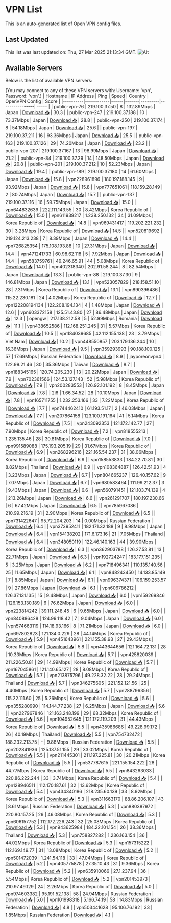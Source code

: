 # VPN List

This is an auto-generated list of Open VPN config files.

## Last Updated

This list was last updated on: Thu, 27 Mar 2025 21:13:34 GMT.
![Alt](https://repobeats.axiom.co/api/embed/186b98318ef1479477931607c1ad7d823f12451f.svg "Repobeats analytics image")

## Available Servers

Below is the list of available VPN servers:

(You may connect to any of these VPN servers with: Username: 'vpn', Password: 'vpn'.)
| Hostname | IP Address | Ping | Speed | Country | OpenVPN Config | Score |
|----------|------------|------|-------|---------|----------------| ----- |
| public-vpn-76 | 219.100.37.50 | 8 | 132.89Mbps | Japan | [Download 📥](./configs/server_0_JP.ovpn) | 30.3 |
| public-vpn-247 | 219.100.37.188 | 10 | 73.37Mbps | Japan | [Download 📥](./configs/server_1_JP.ovpn) | 28.8 |
| public-vpn-250 | 219.100.37.174 | 8 | 54.18Mbps | Japan | [Download 📥](./configs/server_2_JP.ovpn) | 25.6 |
| public-vpn-197 | 219.100.37.211 | 16 | 93.36Mbps | Japan | [Download 📥](./configs/server_3_JP.ovpn) | 25.5 |
| public-vpn-163 | 219.100.37.126 | 29 | 74.20Mbps | Japan | [Download 📥](./configs/server_4_JP.ovpn) | 23.2 |
| public-vpn-207 | 219.100.37.167 | 13 | 98.99Mbps | Japan | [Download 📥](./configs/server_5_JP.ovpn) | 21.2 |
| public-vpn-84 | 219.100.37.29 | 14 | 148.50Mbps | Japan | [Download 📥](./configs/server_6_JP.ovpn) | 20.8 |
| public-vpn-201 | 219.100.37.212 | 10 | 52.23Mbps | Japan | [Download 📥](./configs/server_7_JP.ovpn) | 19.4 |
| public-vpn-189 | 219.100.37.180 | 14 | 61.60Mbps | Japan | [Download 📥](./configs/server_8_JP.ovpn) | 15.8 |
| vpn228961896 | 180.197.188.145 | 9 | 93.92Mbps | Japan | [Download 📥](./configs/server_9_JP.ovpn) | 15.8 |
| vpn777651061 | 118.159.28.149 | 2 | 80.74Mbps | Japan | [Download 📥](./configs/server_10_JP.ovpn) | 15.7 |
| public-vpn-137 | 219.100.37.116 | 16 | 59.75Mbps | Japan | [Download 📥](./configs/server_11_JP.ovpn) | 15.0 |
| vpn644832639 | 222.111.143.55 | 30 | 8.42Mbps | Korea Republic of | [Download 📥](./configs/server_12_KR.ovpn) | 15.0 |
| vpn611939217 | 1.238.250.132 | 34 | 31.09Mbps | Korea Republic of | [Download 📥](./configs/server_13_KR.ovpn) | 14.8 |
| vpn969431417 | 119.202.221.232 | 30 | 3.28Mbps | Korea Republic of | [Download 📥](./configs/server_14_KR.ovpn) | 14.5 |
| vpn520819692 | 219.124.213.238 | 7 | 8.39Mbps | Japan | [Download 📥](./configs/server_15_JP.ovpn) | 14.4 |
| vpn726825354 | 175.108.193.88 | 10 | 27.31Mbps | Japan | [Download 📥](./configs/server_16_JP.ovpn) | 14.4 |
| vpn471241733 | 60.98.62.118 | 5 | 7.92Mbps | Japan | [Download 📥](./configs/server_17_JP.ovpn) | 14.4 |
| vpn583759761 | 49.246.65.91 | 44 | 5.08Mbps | Korea Republic of | [Download 📥](./configs/server_18_KR.ovpn) | 14.0 |
| vpn402318340 | 202.91.58.244 | 8 | 82.54Mbps | Japan | [Download 📥](./configs/server_19_JP.ovpn) | 13.3 |
| public-vpn-88 | 219.100.37.30 | 9 | 146.81Mbps | Japan | [Download 📥](./configs/server_20_JP.ovpn) | 13.1 |
| vpn523057829 | 218.158.51.10 | 28 | 7.31Mbps | Korea Republic of | [Download 📥](./configs/server_21_KR.ovpn) | 13.1 |
| vpn890396486 | 115.22.230.181 | 24 | 4.02Mbps | Korea Republic of | [Download 📥](./configs/server_22_KR.ovpn) | 12.7 |
| vpn122208194134 | 122.208.194.134 | 4 | 1.48Mbps | Japan | [Download 📥](./configs/server_23_JP.ovpn) | 12.6 |
| vpn603372158 | 125.51.43.80 | 27 | 86.48Mbps | Japan | [Download 📥](./configs/server_24_JP.ovpn) | 12.3 |
| opengw | 217.138.212.58 | 5 | 52.99Mbps | Romania | [Download 📥](./configs/server_25_RO.ovpn) | 11.1 |
| vpn438652586 | 112.168.251.245 | 31 | 5.57Mbps | Korea Republic of | [Download 📥](./configs/server_26_KR.ovpn) | 10.5 |
| vpn184039685 | 42.112.155.138 | 23 | 3.79Mbps | Viet Nam | [Download 📥](./configs/server_27_VN.ovpn) | 10.2 |
| vpn448550857 | 203.179.136.244 | 10 | 16.36Mbps | Japan | [Download 📥](./configs/server_28_JP.ovpn) | 9.5 |
| vpn359293993 | 90.188.100.125 | 57 | 17.69Mbps | Russian Federation | [Download 📥](./configs/server_29_RU.ovpn) | 8.9 |
| jayporeonvpn4 | 122.99.21.46 | 30 | 35.36Mbps | Taiwan | [Download 📥](./configs/server_30_TW.ovpn) | 8.7 |
| vpn188345165 | 120.74.205.230 | 13 | 20.22Mbps | Japan | [Download 📥](./configs/server_31_JP.ovpn) | 7.9 |
| vpn702361566 | 124.53.127.143 | 52 | 5.98Mbps | Korea Republic of | [Download 📥](./configs/server_32_KR.ovpn) | 7.9 |
| vpn200283553 | 126.92.101.192 | 8 | 8.45Mbps | Japan | [Download 📥](./configs/server_33_JP.ovpn) | 7.8 |
| 2i6 | 1.66.34.52 | 28 | 10.10Mbps | Japan | [Download 📥](./configs/server_34_JP.ovpn) | 7.8 |
| vpn165711755 | 1.232.253.166 | 33 | 7.22Mbps | Korea Republic of | [Download 📥](./configs/server_35_KR.ovpn) | 7.7 |
| vpn744462410 | 61.193.51.17 | 2 | 46.03Mbps | Japan | [Download 📥](./configs/server_36_JP.ovpn) | 7.7 |
| vpn207864158 | 123.100.191.164 | 41 | 5.14Mbps | Korea Republic of | [Download 📥](./configs/server_37_KR.ovpn) | 7.5 |
| vpn243092353 | 121.172.142.77 | 27 | 7.90Mbps | Korea Republic of | [Download 📥](./configs/server_38_KR.ovpn) | 7.2 |
| vpn818555213 | 1.235.135.46 | 28 | 30.81Mbps | Korea Republic of | [Download 📥](./configs/server_39_KR.ovpn) | 7.0 |
| vpn991589088 | 175.193.205.19 | 29 | 31.67Mbps | Korea Republic of | [Download 📥](./configs/server_40_KR.ovpn) | 6.9 |
| vpn268296216 | 221.165.54.237 | 31 | 38.06Mbps | Korea Republic of | [Download 📥](./configs/server_41_KR.ovpn) | 6.9 |
| vpn158553833 | 184.22.70.81 | 30 | 8.82Mbps | Thailand | [Download 📥](./configs/server_42_TH.ovpn) | 6.9 |
| vpn108364887 | 126.42.51.93 | 4 | 3.23Mbps | Japan | [Download 📥](./configs/server_43_JP.ovpn) | 6.7 |
| vpn804665237 | 126.40.157.62 | 9 | 7.07Mbps | Japan | [Download 📥](./configs/server_44_JP.ovpn) | 6.7 |
| vpn680583464 | 111.99.212.37 | 3 | 9.43Mbps | Japan | [Download 📥](./configs/server_45_JP.ovpn) | 6.6 |
| vpn560791451 | 121.103.74.139 | 4 | 213.26Mbps | Japan | [Download 📥](./configs/server_46_JP.ovpn) | 6.6 |
| vpn261291707 | 180.197.230.66 | 6 | 67.42Mbps | Japan | [Download 📥](./configs/server_47_JP.ovpn) | 6.5 |
| vpn785967086 | 210.99.216.19 | 31 | 2.90Mbps | Korea Republic of | [Download 📥](./configs/server_48_KR.ovpn) | 6.5 |
| vpn731422647 | 95.72.204.203 | 14 | 0.00Mbps | Russian Federation | [Download 📥](./configs/server_49_RU.ovpn) | 6.4 |
| vpn373952411 | 182.171.32.188 | 9 | 8.98Mbps | Japan | [Download 📥](./configs/server_50_JP.ovpn) | 6.4 |
| vpn154138202 | 171.6.173.16 | 21 | 7.05Mbps | Thailand | [Download 📥](./configs/server_51_TH.ovpn) | 6.4 |
| vpn348050119 | 122.46.140.163 | 44 | 39.90Mbps | Korea Republic of | [Download 📥](./configs/server_52_KR.ovpn) | 6.3 |
| vpn362903788 | 126.27.53.81 | 13 | 22.71Mbps | Japan | [Download 📥](./configs/server_53_JP.ovpn) | 6.3 |
| vpn192724247 | 183.177.151.235 | 5 | 3.25Mbps | Japan | [Download 📥](./configs/server_54_JP.ovpn) | 6.2 |
| vpn718496341 | 110.135.140.56 | 25 | 11.65Mbps | Japan | [Download 📥](./configs/server_55_JP.ovpn) | 6.1 |
| vpn848243450 | 14.133.85.149 | 7 | 8.85Mbps | Japan | [Download 📥](./configs/server_56_JP.ovpn) | 6.1 |
| vpn996374371 | 106.159.253.57 | 9 | 27.86Mbps | Japan | [Download 📥](./configs/server_57_JP.ovpn) | 6.1 |
| vpn606786212 | 126.37.131.135 | 15 | 9.48Mbps | Japan | [Download 📥](./configs/server_58_JP.ovpn) | 6.0 |
| vpn159269846 | 126.153.130.189 | 6 | 76.62Mbps | Japan | [Download 📥](./configs/server_59_JP.ovpn) | 6.0 |
| vpn223814242 | 39.111.248.45 | 6 | 9.65Mbps | Japan | [Download 📥](./configs/server_60_JP.ovpn) | 6.0 |
| vpn840886428 | 124.99.118.42 | 7 | 9.04Mbps | Japan | [Download 📥](./configs/server_61_JP.ovpn) | 6.0 |
| vpn574663119 | 114.18.93.166 | 8 | 71.21Mbps | Japan | [Download 📥](./configs/server_62_JP.ovpn) | 6.0 |
| vpn697802823 | 121.134.0.229 | 28 | 44.14Mbps | Korea Republic of | [Download 📥](./configs/server_63_KR.ovpn) | 5.9 |
| vpn451643961 | 221.155.38.93 | 27 | 29.43Mbps | Korea Republic of | [Download 📥](./configs/server_64_KR.ovpn) | 5.8 |
| vpn443644656 | 121.164.72.131 | 28 | 10.33Mbps | Korea Republic of | [Download 📥](./configs/server_65_KR.ovpn) | 5.7 |
| vpn425820039 | 211.226.50.81 | 29 | 14.99Mbps | Korea Republic of | [Download 📥](./configs/server_66_KR.ovpn) | 5.7 |
| vpn167045861 | 121.140.65.127 | 28 | 8.08Mbps | Korea Republic of | [Download 📥](./configs/server_67_KR.ovpn) | 5.7 |
| vpn213875796 | 49.228.32.22 | 28 | 29.24Mbps | Thailand | [Download 📥](./configs/server_68_TH.ovpn) | 5.7 |
| vpn346275605 | 221.152.121.56 | 25 | 4.40Mbps | Korea Republic of | [Download 📥](./configs/server_69_KR.ovpn) | 5.7 |
| vpn288796356 | 115.22.111.60 | 25 | 5.26Mbps | Korea Republic of | [Download 📥](./configs/server_70_KR.ovpn) | 5.6 |
| vpn355280990 | 114.144.77.238 | 27 | 6.25Mbps | Japan | [Download 📥](./configs/server_71_JP.ovpn) | 5.6 |
| vpn227967846 | 121.163.248.199 | 29 | 68.32Mbps | Korea Republic of | [Download 📥](./configs/server_72_KR.ovpn) | 5.6 |
| vpn104952645 | 121.172.119.209 | 31 | 44.43Mbps | Korea Republic of | [Download 📥](./configs/server_73_KR.ovpn) | 5.5 |
| vpn435986686 | 49.228.99.172 | 26 | 40.19Mbps | Thailand | [Download 📥](./configs/server_74_TH.ovpn) | 5.5 |
| vpn754732472 | 188.232.213.75 | - | 9.88Mbps | Russian Federation | [Download 📥](./configs/server_75_RU.ovpn) | 5.5 |
| vpn202841936 | 125.137.51.155 | 29 | 33.02Mbps | Korea Republic of | [Download 📥](./configs/server_76_KR.ovpn) | 5.5 |
| vpn211445301 | 211.197.225.81 | 30 | 20.21Mbps | Korea Republic of | [Download 📥](./configs/server_77_KR.ovpn) | 5.5 |
| vpn537787615 | 221.155.154.222 | 28 | 44.77Mbps | Korea Republic of | [Download 📥](./configs/server_78_KR.ovpn) | 5.5 |
| vpn843263033 | 220.86.222.244 | 33 | 3.74Mbps | Korea Republic of | [Download 📥](./configs/server_79_KR.ovpn) | 5.4 |
| vpn128946511 | 112.170.187.61 | 32 | 13.62Mbps | Korea Republic of | [Download 📥](./configs/server_80_KR.ovpn) | 5.4 |
| vpn434340186 | 218.235.60.139 | 33 | 8.92Mbps | Korea Republic of | [Download 📥](./configs/server_81_KR.ovpn) | 5.3 |
| vpn311663170 | 88.86.206.107 | 43 | 8.61Mbps | Russian Federation | [Download 📥](./configs/server_82_RU.ovpn) | 5.3 |
| vpn880387972 | 220.80.157.25 | 29 | 46.08Mbps | Korea Republic of | [Download 📥](./configs/server_83_KR.ovpn) | 5.3 |
| vpn606157752 | 112.172.226.243 | 32 | 25.08Mbps | Korea Republic of | [Download 📥](./configs/server_84_KR.ovpn) | 5.3 |
| vpn943625984 | 184.22.101.154 | 26 | 38.36Mbps | Thailand | [Download 📥](./configs/server_85_TH.ovpn) | 5.3 |
| vpn758827282 | 1.236.163.154 | 36 | 44.02Mbps | Korea Republic of | [Download 📥](./configs/server_86_KR.ovpn) | 5.3 |
| vpn157315222 | 112.169.149.77 | 31 | 13.08Mbps | Korea Republic of | [Download 📥](./configs/server_87_KR.ovpn) | 5.2 |
| vpn501472039 | 1.241.54.118 | 33 | 47.04Mbps | Korea Republic of | [Download 📥](./configs/server_88_KR.ovpn) | 5.2 |
| vpn405775878 | 27.35.10.43 | 31 | 9.36Mbps | Korea Republic of | [Download 📥](./configs/server_89_KR.ovpn) | 5.2 |
| vpn635910066 | 27.1.237.94 | 36 | 5.54Mbps | Korea Republic of | [Download 📥](./configs/server_90_KR.ovpn) | 5.2 |
| vpn201453973 | 210.97.49.129 | 24 | 2.26Mbps | Korea Republic of | [Download 📥](./configs/server_91_KR.ovpn) | 5.0 |
| vpn974603382 | 95.191.52.138 | 58 | 24.94Mbps | Russian Federation | [Download 📥](./configs/server_92_RU.ovpn) | 5.0 |
| vpn101998318 | 5.166.74.19 | 58 | 14.83Mbps | Russian Federation | [Download 📥](./configs/server_93_RU.ovpn) | 4.8 |
| vpn503441628 | 95.106.76.192 | 33 | 1.85Mbps | Russian Federation | [Download 📥](./configs/server_94_RU.ovpn) | 4.1 |
